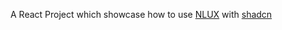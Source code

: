 A React Project which showcase how to use [NLUX](https://docs.nlkit.com/nlux) with [shadcn](https://ui.shadcn.com/)
